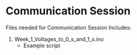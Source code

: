 # Communication Session
Files needed for Communication Session
Includes:
1. Week_1_Voltages_to_0_s_and_1_s.ino
   - Example script
